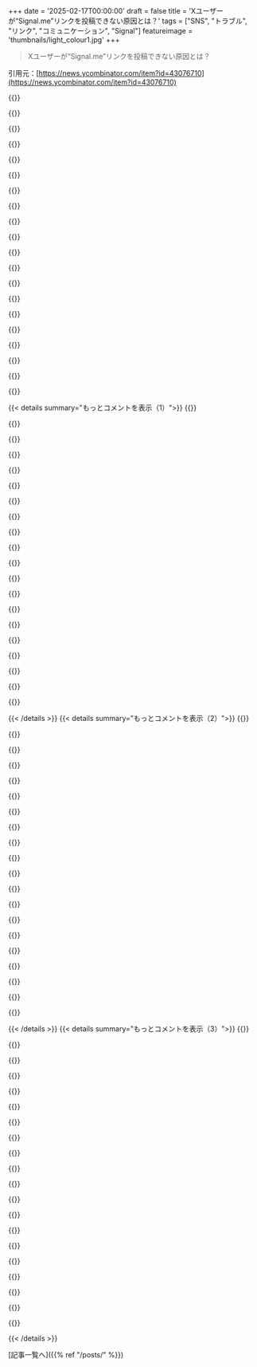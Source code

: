 +++
date = '2025-02-17T00:00:00'
draft = false
title = 'Xユーザーが“Signal.me”リンクを投稿できない原因とは？'
tags = ["SNS", "トラブル", "リンク", "コミュニケーション", "Signal"]
featureimage = 'thumbnails/light_colour1.jpg'
+++

> Xユーザーが“Signal.me”リンクを投稿できない原因とは？

引用元：[https://news.ycombinator.com/item?id=43076710](https://news.ycombinator.com/item?id=43076710)

{{<matomeQuote body="Twitterの方針を擁護する気はないけど、これは単なるミスかも。自動化されるべきはずの危険なURLの検出がうまくいかなかった可能性がある。signal.meは成長中で、不正なリンクも増えてるから、Twitterが自動的にバンする理由になるかも。それで、運営は「自治体の自動化が厳しかった」と言い訳できるんだよね。" userName="berkes" createdAt="2025-02-17T10:02:21" color="">}}

{{<matomeQuote body="ここで重要な点を埋めちゃったね。ミスだとしても、こんなのは避けられるはずで、人間の目が必要だったんじゃないの？十分な人数を確保しておけないなら、効率的な政府の運営なんてできないよ。" userName="saghm" createdAt="2025-02-17T11:24:27" color="">}}

{{<matomeQuote body="自動バンに人間は関与してないから、スタッフの数には関係ないと思う。link banのアルゴリズムに問題がありそうだね。十分なトラフィックを得てない可能性がある。" userName="kortilla" createdAt="2025-02-17T15:24:06" color="">}}

{{<matomeQuote body="＞人間は自動バンに関与しない。<br>自動で判断すべきじゃないと思う。レビューする人が少ないと、自動化が進んじゃうんだ。" userName="saghm" createdAt="2025-02-17T16:19:15" color="">}}

{{<matomeQuote body="実際、これが全自動化であるべき理由が2つあるんだ。スパマーは自動なのに、人間が遅れて判断したら意味がない。もう一つは、人間が自動システムより情報を持ってるとは限らないってこと。URLはスパム攻撃で評価されるから、確率が高いと一斉にブロックされちゃうんだ。" userName="mike_hearn" createdAt="2025-02-17T17:37:20" color="#45d325">}}

{{<matomeQuote body="悪質なスパムが一時的に増えたからって、全ドメインをブロックするのは良くないと思う。ドメインが危険なら人間が確認すべきだし、まずはスパムを送ってるアカウントを追うべきだよ。" userName="Dylan16807" createdAt="2025-02-18T01:37:56" color="">}}

{{<matomeQuote body="signal.meはメジャードメインじゃないかも。確率で動くし、スパマーが多いと良いトラフィックでも飲まれちゃうよ。Googleなどは、長期間に多く見られるから影響が出にくいんだ。" userName="mike_hearn" createdAt="2025-02-18T11:32:27" color="">}}

{{<matomeQuote body="そんな中、何千人もがマルウェアやフィッシングリンクを受け取ってる。親も言ってるけど、システムは自動化されるべきで、人間は後で間違いを修正する役目でいてほしいんだ。" userName="scarab92" createdAt="2025-02-18T01:58:38" color="">}}

{{<matomeQuote body="ソーシャルメディアがネットの警察みたいになるべきじゃないよ。コミュニケーションを保つ権利が必要で、スパムの問題は警察や政府が対処すべき。" userName="account42" createdAt="2025-02-18T11:24:32" color="#ff5c5c">}}

{{<matomeQuote body="これはXY問題じゃないよ。XY問題では、問題解決者が根本的な問題を解決できる立場にいるけど、Xはそんなことできないから。" userName="scarab92" createdAt="2025-02-18T13:40:54" color="">}}

{{<matomeQuote body="あなたが主張してるのは企業の自警団行為だよ。ちゃんとした権限を持ってないのに自分の正義感で動くのは変だし、その「解決策」が無実の人たちに悪影響を与えたら批判されてもしょうがないよね。" userName="account42" createdAt="2025-02-18T14:52:19" color="">}}

{{<matomeQuote body="たしかに、禁止されたリンクはすべてhttps://signal.me/#eu/fdy5h1miMifXaみたいなフォーマットだね。URLのハッシュ部分は自動システムには意味がないって思われてるから、過去に問題のあったリンクがあれば、そのドメイン全体がブロックされるのも理にかなってる。もし解決策を取らなければ、意図的だと考えざるを得ないね。" userName="M4v3R" createdAt="2025-02-17T10:21:31" color="#ff5733">}}

{{<matomeQuote body="実はhttps://signal.me/asdfみたいなリンクは投稿できるけど、https://signal.me/#asdfはブロックされてる。これで君の意見が支持されるんじゃないかな？" userName="red_trumpet" createdAt="2025-02-17T12:10:20" color="">}}

{{<matomeQuote body="システムの目的はその行動だよ。" userName="NelsonMinar" createdAt="2025-02-17T14:19:43" color="">}}

{{<matomeQuote body="“システムの目的はその行動だ”って言うのは完全なシステムにだけ当てはまる。もし実装が不完全なら、実際にシステムがすることとその目的が食い違う場合もある。バグがないとは言えないようなものだから。" userName="oever" createdAt="2025-02-17T17:11:23" color="#ff5c5c">}}

{{<matomeQuote body="それはちょっと単純すぎると思う。" userName="scarab92" createdAt="2025-02-17T14:39:23" color="">}}

{{<matomeQuote body="逆に信頼できる情報がない限り、間違ってはいないよ。システムの副作用や意図しない結果により、行動が理解されてないときにこの視点が役立つからね。" userName="tremon" createdAt="2025-02-17T14:55:26" color="">}}

{{<matomeQuote body="＞ “それは間違ってはいない。”シンプルさが洗練された考えだけど、このヒューリスティックが他より信頼できる理由はゼロだと思う。私の経験では、この見方はたいてい間違ってる。" userName="scarab92" createdAt="2025-02-17T15:07:53" color="">}}

{{<matomeQuote body="どんな経験からそのヒューリスティックが役に立たなかったの？" userName="beepbooptheory" createdAt="2025-02-17T15:33:49" color="">}}

{{<matomeQuote body="人々はシステムが何をするかを考えるとき、自分の敵意から抜け出せないことが多いんだ。自分の態度を客観的に説明してるつもりでも、実は中身は何もないレビューに見える。システムについて話すのは難しいし、ほとんどの人は苦手だね。" userName="finnthehuman" createdAt="2025-02-17T16:03:55" color="">}}

{{< details summary="もっとコメントを表示（1）">}}
{{<matomeQuote body="useSkinパラメータは手動で追加したものなの？ログインしてない状態で別のページに移ると、そのパラメータが消えちゃうんだ。" userName="pindab0ter" createdAt="2025-02-17T15:59:17" color="">}}

{{<matomeQuote body="あ、すみません！実はブラウザ拡張があって、あらゆるWikipediaページにそのパラメータを追加してるんですよ。リンクを投稿する際はいつも削除してるけど、今回は忘れてしまいました。" userName="tremon" createdAt="2025-02-17T18:11:16" color="">}}

{{<matomeQuote body="あなたのミスでこの機能を発見できたよ、ありがとう！MediaWikiの機能で、?useskin=の値でテーマが選べるよ。" userName="matthberg" createdAt="2025-02-18T09:08:29" color="#45d325">}}

{{<matomeQuote body="なるほど、そのスキンの方が好きなら納得だね。好奇心から聞きたいんだけど、なぜWikipediaの外観の設定じゃなくてプラグインを使ってるの？" userName="pindab0ter" createdAt="2025-02-18T09:49:43" color="#785bff">}}

{{<matomeQuote body="これは思考を止めるクリシェだね。システム思考はもっと複雑で有意義だと思う。Sidney Dekkerの『Drift Into Failure』が良い入門書だよ。" userName="Seattle3503" createdAt="2025-02-17T18:21:14" color="">}}

{{<matomeQuote body="これは理論や詭弁を排除するのに役立つ良い「剃刀」ですよ。たとえば、ファシズムの目的は虚無的暴力で、共産主義の目的は官僚的エリートによる支配だよ。" userName="api" createdAt="2025-02-17T15:18:21" color="">}}

{{<matomeQuote body="あなたが言う通り、『正直なミス』は巧妙な攻撃者が自分の攻撃を隠すために使うことがあるよ。今では悪意と無能は同じように扱うべきかも。" userName="martin-t" createdAt="2025-02-17T14:11:45" color="#38d3d3">}}

{{<matomeQuote body="信頼には二つの柱があるんだ。一つは価値の整合性、もう一つは能力だよ。これってAI開発や代表政府にも関わってるけど、我々の投票制度は不十分だと思う。" userName="error_logic" createdAt="2025-02-17T20:27:51" color="#45d325">}}

{{<matomeQuote body="『充分に進んだ怠慢は悪意と見分けがつかない』って言いたいね。" userName="andrewflnr" createdAt="2025-02-17T15:37:00" color="">}}

{{<matomeQuote body="『充分に進んだ悪意は怠慢と見分けがつかない』だね、直したよ！" userName="tomxor" createdAt="2025-02-17T16:22:02" color="">}}

{{<matomeQuote body="MarkがElonにメッセージを送ったらしいよ。’Whatsappの最大の競争相手の成長を抑えてくれ’って。公の場でバトルしたいって言ってたのに、こういう陰険な取引が好きなんだね。意図的なのは疑わしいけど。" userName="lukan" createdAt="2025-02-17T19:12:12" color="">}}

{{<matomeQuote body="Elon Muskは以前、Signalについて好意的だったから、もし意図的にSignalのURLをブロックしてたらどこかで言ってたはず。短縮URLはいろいろ疑わしいし、SignalのURLを使った詐欺が多いって可能性もある。そもそも、全エンドツーエンドで暗号化されてるのが逆にスパム検出を難しくしてる。" userName="GuB-42" createdAt="2025-02-17T10:39:35" color="#ff5c5c">}}

{{<matomeQuote body="Muskが引き継いでからTwitterでMastodonのリンクが禁止だったけど、どうなってるんだろう？自由な言論を大事にするって言いながら、結局そうはなってないんだよね。まぁ、自分の目標に応じて嘘をつくのが彼のスタイルだよね。" userName="martin-t" createdAt="2025-02-17T14:44:51" color="">}}

{{<matomeQuote body="bskyとMastodonのリンクは許可されてるけど、今はbskyの投稿が自動要約されることはないみたい。" userName="dmatech" createdAt="2025-02-17T16:08:22" color="">}}

{{<matomeQuote body="もしElonがそんなにナルシストなら、こういう禁止措置についても何か言うはずだよね。ナルシストは中心になりたがるから、’誤って起きた問題’って感じは逆に自分の特別感を失わせる。" userName="GuB-42" createdAt="2025-02-17T16:30:01" color="">}}

{{<matomeQuote body="理由なんて関係ないよ。間違いだろうが検閲だろうが、結果は同じじゃん。" userName="buyucu" createdAt="2025-02-17T10:26:46" color="">}}

{{<matomeQuote body="理由は超重要だよ。間違いは誰にでも起こるけど、検閲は意図的だから直ることは少ない。" userName="Majestic121" createdAt="2025-02-17T10:37:35" color="">}}

{{<matomeQuote body="’間違い’が2年間も続くなら、実際には間違いじゃないだろう。MuskがTwitterを運営する中で、こういう問題は初めてじゃないよ。" userName="rsynnott" createdAt="2025-02-17T12:02:56" color="#ff33a1">}}

{{<matomeQuote body="Twitterみたいな大企業がこんなことをするのはありえない。何百万ものユーザーがいるのに、チェックやテストが必要じゃない？" userName="buyucu" createdAt="2025-02-17T10:57:39" color="">}}

{{<matomeQuote body="正直な質問だけど、こういうテストをどうやってするの？ランダムなリンク1億件の自動テストなんてできるわけがない。URLだってハードコーディングされてるわけではないし。" userName="sunaookami" createdAt="2025-02-17T11:17:45" color="">}}


{{< /details >}}
{{< details summary="もっとコメントを表示（2）">}}
{{<matomeQuote body="アメリカの人って今でもX使ってるの？何で？このプラットフォームが自国を滅ぼしかねないのに、何が続けさせるのか知りたい。" userName="philipdavis" createdAt="2025-02-17T13:10:14" color="">}}

{{<matomeQuote body="どのソーシャルメディアもそうだけど、ネットワーク効果が大きいんだよね。実際の機能よりも、その文化や使われ方が影響してる。アニメ系のNSFWアーティストとか、企業がニュースを流すのもXが多いから、使い続ける理由はたくさんある。" userName="npteljes" createdAt="2025-02-17T16:30:17" color="#38d3d3">}}

{{<matomeQuote body="イーロンが運営を始めてからはXをやめて、長年使ってきたアカウントも消したよ。誇り高く消したから後悔はない。" userName="insane_dreamer" createdAt="2025-02-17T17:16:23" color="">}}

{{<matomeQuote body="欧州連合もまだXを使ってるよ。" userName="rapnie" createdAt="2025-02-17T16:27:01" color="">}}

{{<matomeQuote body="OPは人々を指してるんじゃなくて、団体のことを言ってると思うけど。結局、人は自分の意見に合った所に集まるんだよね。" userName="p2detar" createdAt="2025-02-17T16:43:31" color="">}}

{{<matomeQuote body="＞何で？<br>賢い人たちはXだけで発信し続ける理由があるのかもね。他のサイトも選んでほしいけど、フォローしてるから続けてる。技術に詳しくない友達も多いし、一つのSNSにしか投稿しない人もいるから、仕方ない。" userName="handoflixue" createdAt="2025-02-17T22:27:59" color="">}}

{{<matomeQuote body="賢い人たちがXにいる理由は、彼らのターゲットがそこにいるからとか、資産があるから運営の方針に無関心とか、もしくは運営と一緒にいることを喜ぶからじゃない？ターゲットの人たちはこれが成長や学びになると思ってるんだと思うし。" userName="philipdavis" createdAt="2025-02-17T23:41:29" color="">}}

{{<matomeQuote body="他のプラットフォームの持ち主もそんなに良くないのを知ってるから、Xを使ってるってわけなんだ。" userName="account42" createdAt="2025-02-18T12:00:15" color="">}}

{{<matomeQuote body="本気で興味あるのか、それとも自分の主張をしたいだけなのか？インディアーティストや友達と、嘘を戦うためにまだXを使ってる人たちがいるんだ。人を侮辱するのは失礼だし、全く生産的じゃないよ。" userName="handoflixue" createdAt="2025-02-18T01:53:33" color="">}}

{{<matomeQuote body="私はアドブロックを使っていて、フォロワーも0だ。イーロンはここから何の利益を得ているのか疑問。私の存在は彼にとっては価値がないけど、アカウントを消してない。ログインせずに見ることすらしなくなった。" userName="crusty" createdAt="2025-02-22T20:02:30" color="#45d325">}}

{{<matomeQuote body="実際のところ、Elonのプロパガンダに対抗するためのリーチでは、いまだにこのプラットフォームが一番だよね。" userName="bdcravens" createdAt="2025-02-17T19:12:09" color="">}}

{{<matomeQuote body="メディア会社に支えられていて、ツイートが提供する手軽な引用に依存しちゃってる。140文字で話題を凝縮すると、解釈の仕方が多様になって、クリックベイトのデータが増えるんだよね。要するに、消化しやすいコンテンツのレースで真っ逆さまなモニュメントだな。" userName="righthand" createdAt="2025-02-17T17:06:12" color="">}}

{{<matomeQuote body="私はこのプラットフォームを使ってる理由は、少なくとも検閲がほとんどないから。時々不快な内容もあるけど、全体的にフィードは良いよ。" userName="bufferoverflow" createdAt="2025-02-18T04:26:05" color="#ff5733">}}

{{<matomeQuote body="ゴミのようなプラットフォームだし、運営してるのもゴミみたいな人たちだ。" userName="Vixel" createdAt="2025-02-17T20:44:35" color="">}}

{{<matomeQuote body="画像や動画ばかりのSNSの中で、唯一まともに非ボット、非フェイク、非クリックベイトの内容が得られる場所だよ。それに、キーワードフィルターが優れていて、興味深い人たちが面白い内容を投稿してる。ただし、政治的な話は完全にシャットアウトしてる。Elonが運営してても特に気にしないし、彼が次のヒトラーだなんて言うのも信じてない。色々なビジネスリーダーや億万長者と同じように問題のある人だと思うけど、彼の失態は目に付きやすいし、でも面白いこともやってるから。" userName="93po" createdAt="2025-02-17T21:04:45" color="#38d3d3">}}

{{<matomeQuote body="＞非ボットで非フェイクな質のあるコンテンツ<br>これは政治を避けてる場合のみの話だね。ちょっとでも政治に関わると、すぐに4chan /pol/の世界になるよ。" userName="mbs159" createdAt="2025-02-21T18:14:43" color="">}}

{{<matomeQuote body="＞Elonが多くのビジネスリーダーよりも力を持っていることは同意する。ただ、彼が今の政治に突っ込んでるのが問題だ。彼の製品を使ってなくても、アメリカ人の生活に直接影響を及ぼしてるから。そういう状況でなければ、Xを使わない選択もできたんだけど。" userName="insane_dreamer" createdAt="2025-02-17T21:46:58" color="#ff5733">}}

{{<matomeQuote body="＞アメリカでまだXを使ってる人いるの？理由は何ですか？<br>本気でその質問してるの？それなら、選挙結果を見てみるといいよ。トランプに対する投票は、このことに関係してるし、Elonとの関係や『政府を効率化するつもり』があったのは選挙前から知られてたし。" userName="kortilla" createdAt="2025-02-17T15:41:35" color="">}}

{{<matomeQuote body="トランプだけの話じゃないよ。月額料金を払うアカウントのツイートを優遇する変更をMuskが押し進めたとき、私もすぐに逃げたし。特に彼が初めてやったことは、a11yチームを全部切ったことだ。それから、ツイッターをログイン必須にしてAPIが壊れた。Redditのコミュニティだって大騒ぎしてたし、彼の政治的な活動以外にXをやめる理由は本当にたくさんあるよ。" userName="culi" createdAt="2025-02-17T16:23:22" color="#45d325">}}

{{<matomeQuote body="正直言って、君の主張は不誠実だと思う。オンラインで言われてることを繰り返している人は信じられないし、他の人も信じるべきじゃない。特に、それが毎回同じ内容で繰り返されるのは明らかに“その戦略”で、プロパガンダだと思う。＞“選挙結果を見た方がいい”ってどういうこと？傾いた州がどう票を入れたのか見たいの？確かに、そこには注目すべき点がいっぱいある。＞“トランプに投票したのは彼の政府を効率的にするっていうエロンとの関係が分かってたからだ”それは完全に嘘だ。誰もがエロンが政府機関を無茶苦茶に壊して回るとは思ってなかった。今実行されているのはProject 2025だ。アメリカは憲法危機に直面していて、金を節約するというのは、アメリカが機能する組織でなくなるための策略だ。" userName="timacles" createdAt="2025-02-17T17:04:02" color="#38d3d3">}}


{{< /details >}}
{{< details summary="もっとコメントを表示（3）">}}
{{<matomeQuote body="＞エロンが政府機関を壊してるとは誰も思ってなかったって？トランプの支持率は高いし、彼の支持者は現状に満足してる。誰がXを使うのかってシンプルな疑問だった。60百万以上の人が現状に満足していて、Xは彼らの好きなことのエコーチャンバーになってる。僕の言ったことに不誠実なところはない。これがトランプ支持者が求めてた結果だし、支持率は嘘をつかない。僕も今の状況は好きじゃないけど、“誰も支持してない、分からない、危機だ”って言ってばかりじゃ現実を無視してるよ。右派の人と関わりたければ、Xはまさにそれに使われてる。" userName="kortilla" createdAt="2025-02-17T21:16:07" color="#ff5733">}}

{{<matomeQuote body="現在は完全に偽情報に支配された世界だってのを無視してるよね。メディアは実際に起こってることを報じない。右派支持者は厳選された“視点”を持ってるし、左派メディアは細かい点での怒りを煽って実際に起こってることを隠してる。＞“これがトランプ支持者が求めてた結果”って言うけど、トランプ支持者とか共和党員っていうところが重要で、今のトランプ支持者はただの狂った連中で、現実とは繋がっていない。共和党員はアルゴリズムに囚われている。＞Xは右派の人たちと関わるための場所になってるって言うけど、どれだけの賢い人がXを見て60パーセントがボットとプロパガンダだと分からないんだろう？Xは現実じゃなく、エロンの個人プロパガンダマシンだ。＞“誰も支持してない、分からない、危機だ”って言い続けるのは生産的じゃないし、今のアメリカの政治的現実を無視している。今のアメリカの政治的現実とは何か？人々の反応を与えられた情報と実際の現実を混同してる。アメリカ政府が敵の集団によって破壊されてる、犯罪的動機があると思われる集団によってだ。" userName="timacles" createdAt="2025-02-17T21:43:47" color="">}}

{{<matomeQuote body="相変わらず空が崩れ落ちてるのか？メディアが何が実際に起こってるかを報じてないって部分には特にいいね。" userName="genewitch" createdAt="2025-02-18T07:36:01" color="">}}

{{<matomeQuote body="俺はそれに投票したよ、連邦政府を壊すために。それが俺たちのお金を盗んで破産させてるから。" userName="stainablesteel" createdAt="2025-02-17T14:38:31" color="">}}

{{<matomeQuote body="アメリカが君たちのお金を盗んで破産させてるって思ってるの？具体的にはUSAIDとかFAAとか、今になって解体されたの？それが高優先エージェンシーで君たちのお金を盗んでるの？2010年以降、突然1000億ドル持ってる奴らじゃないの？" userName="timacles" createdAt="2025-02-17T17:09:24" color="">}}

{{<matomeQuote body="スチュワート・リーの言葉を思い出すよ、失望したイギリスの労働者階級が過激な政治党に投票することについて：“UKIPへの抗議票は宿泊施設のサービスが悪かったからベッドにうんこするようなもので、でもその後、うんこしたベッドで寝なければならないことに気付く。”" userName="newdee" createdAt="2025-02-17T19:34:59" color="">}}

{{<matomeQuote body="このアメリカの側面はいつも奇妙だと思ってる：アメリカ国家の最も凶悪な敵はアメリカ人なんだ。" userName="pjc50" createdAt="2025-02-17T16:34:37" color="">}}

{{<matomeQuote body="これは奇妙ではないが、世界中の政府がどう機能するかだ。権力を持つ人々は、心の優しさだけではなく、民主国家の国民からの権力によっている。政府は市民が立ち上がるのを抑えようとしているし、そのために自由な発言を制限することで国民を団結させられないようにしている。" userName="account42" createdAt="2025-02-18T12:33:24" color="#38d3d3">}}

{{<matomeQuote body="君のコメントを見たし、ダウンボートかフラグが付いているのを見たけど、他の人がやっと理解できるように話し合うのは有益だと思う。＞“俺はこれに投票した、連邦政府を破壊するために”ってコメントをここに再現するよ。もし君が連邦政府が”俺たち”のお金を盗んで破産させていることを心配しているなら、最初に起こったことはOIGの職員を解雇することだったって考えてみてほしい。彼らは全ての連邦プログラムにおいて無駄や詐欺、不正を特定する責任を持つ連邦職員だ。その部分をなくしてしまうのは怪しいと思う。君が連邦政府が君のお金を盗んでると思うんなら、悲しいことに間違ってる。連邦プログラムには詐欺が多いが、その詐欺は受取人側で起こるもので、部門内ではない。君が税金がどこに行くか心配してるなら、取り除くべき最後のエージェンシーはその監視のために設けられた人たちだ。君が投票した人は過去に連邦の資金を悪用したという記録を持っている。" userName="doodlebugging" createdAt="2025-02-17T16:26:44" color="#45d325">}}

{{<matomeQuote body="連邦政府の監察官たちは、無駄や詐欺を見つける役割がある連邦の職員だよ。1百万以上の150歳から159歳のアメリカ人が社会保障を受けている一方で、アメリカはペルーの子供向けにトランス関連の漫画を作っている。OIGは良い仕事をしていると思う？" userName="nailer" createdAt="2025-02-17T22:00:59" color="">}}

{{<matomeQuote body="信頼できる情報源から聞いたとでも？その証拠を共有できる？" userName="lostdog" createdAt="2025-02-18T01:59:13" color="">}}

{{<matomeQuote body="政府の効率化部門のトップが今日このことを発表したよ。" userName="nailer" createdAt="2025-02-18T03:15:39" color="">}}

{{<matomeQuote body="その声明のリンクはどこ？Xにリンクしないでね。アカウントがないからスレッドは読めないよ。オーナーは一般の人も簡単に読めるようにしたいと言ってたけど、結局お金のためにやめたみたい。信用できない人だね！" userName="lostdog" createdAt="2025-02-18T04:40:45" color="">}}

{{<matomeQuote body="政府が言っていることを、データなしに信じるのは賢いことかな？" userName="claudenm" createdAt="2025-02-18T03:49:17" color="">}}

{{<matomeQuote body="その内訳はすぐに見れるし、Guardianも10年前にこの問題について報じてた。" userName="nailer" createdAt="2025-02-18T05:38:27" color="">}}

{{<matomeQuote body="10年前に1百万の150歳の人が社会保障を受け取っていると知って、何もなかったの？" userName="claudenm" createdAt="2025-02-18T12:44:04" color="">}}

{{<matomeQuote body="君が理解しやすいように、これを分解しよう。>150歳から159歳のアメリカ人が1百万以上いる......君の論理力が休んでいるとしか思えない。そんなに高齢の人がいると思う？俺はその年齢の人たちを見たことないよ。情報が全くないのに、どこからその数字が来たの？結局、君は自分で考えるのをやめて、ただ楽に受け入れたんだね。" userName="doodlebugging" createdAt="2025-02-18T06:01:15" color="#45d325">}}

{{<matomeQuote body="素晴らしい仕事だね。脳が腐ったOPがツイッターの受け売りをして、君の反論を完全に無視するのが目に見えるよ。" userName="claudenm" createdAt="2025-02-18T13:40:59" color="">}}

{{<matomeQuote body="＞監査が終わった時、データベースを修正するのは無駄だと結論づけられ、新しい方法が導入された。ありがとう、有益な追加情報だね。>君が情報に泳ぐ小魚だというのは明らかだ。そんな場所にいて美味しいものを探していてどうするの？" userName="nailer" createdAt="2025-02-18T15:05:03" color="">}}

{{<matomeQuote body="Signal.meのリンクについて気になったんだけど、詳しい情報はここにあるみたいだね：<br>＞”https://signal.miraheze.org/wiki/Signal.me_URLs”<br>＞”https://signal.miraheze.org/wiki/Usernames#Username_links”<br>Signal.meのリンクは、電話番号やユーザー名を簡単に送信する手段なんだ。暗号化された身元はなくて、電話番号やユーザー名も守られない。だから、禁を破るにはSignalのユーザーがTwitter/Xで電話番号やユーザー名を送ればいいってことだね。暗号化されたユーザー名の形式には少しの身元保護があるけど、アクティブな間はSignalのサーバーにそのユーザー名を聞けば分かっちゃう。<br>これを使う人はそもそもTwitter/Xを使うべきじゃないかも。Mastodonとか他の代替手段を考えた方が良いよ。" userName="upofadown" createdAt="2025-02-17T13:10:16" color="#ff5733">}}


{{< /details >}}


[記事一覧へ]({{% ref "/posts/" %}})
